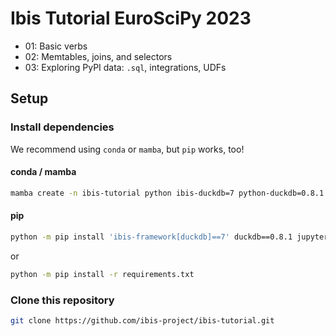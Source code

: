 # Ibis Tutorial EuroSciPy 2023

- 01: Basic verbs
- 02: Memtables, joins, and selectors
- 03: Exploring PyPI data: `.sql`, integrations, UDFs

## Setup

### Install dependencies

We recommend using `conda` or `mamba`, but `pip` works, too! 

#### conda / mamba

```sh
mamba create -n ibis-tutorial python ibis-duckdb=7 python-duckdb=0.8.1 jupyterlab altair plotnine
```

#### pip

```sh
python -m pip install 'ibis-framework[duckdb]==7' duckdb==0.8.1 jupyterlab altair>=5.0.1 plotnine
```

or

```sh
python -m pip install -r requirements.txt
```

### Clone this repository

```sh
git clone https://github.com/ibis-project/ibis-tutorial.git
```

